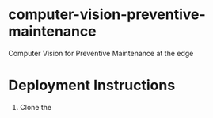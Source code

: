 # computer-vision-preventive-maintenance
Computer Vision for Preventive Maintenance at the edge

# Deployment Instructions
1. Clone the 
